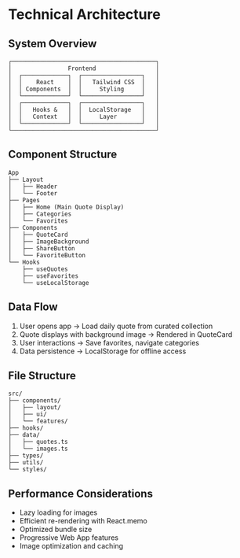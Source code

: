 
# Technical Architecture

## System Overview
```
┌─────────────────────────────────────────┐
│                Frontend                 │
│  ┌─────────────┐  ┌─────────────────┐   │
│  │    React    │  │   Tailwind CSS  │   │
│  │ Components  │  │     Styling     │   │
│  └─────────────┘  └─────────────────┘   │
│  ┌─────────────┐  ┌─────────────────┐   │
│  │   Hooks &   │  │  LocalStorage   │   │
│  │   Context   │  │     Layer       │   │
│  └─────────────┘  └─────────────────┘   │
└─────────────────────────────────────────┘
```

## Component Structure
```
App
├── Layout
│   ├── Header
│   └── Footer
├── Pages
│   ├── Home (Main Quote Display)
│   ├── Categories
│   └── Favorites
├── Components
│   ├── QuoteCard
│   ├── ImageBackground
│   ├── ShareButton
│   └── FavoriteButton
└── Hooks
    ├── useQuotes
    ├── useFavorites
    └── useLocalStorage
```

## Data Flow
1. User opens app → Load daily quote from curated collection
2. Quote displays with background image → Rendered in QuoteCard
3. User interactions → Save favorites, navigate categories
4. Data persistence → LocalStorage for offline access

## File Structure
```
src/
├── components/
│   ├── layout/
│   ├── ui/
│   └── features/
├── hooks/
├── data/
│   ├── quotes.ts
│   └── images.ts
├── types/
├── utils/
└── styles/
```

## Performance Considerations
- Lazy loading for images
- Efficient re-rendering with React.memo
- Optimized bundle size
- Progressive Web App features
- Image optimization and caching
